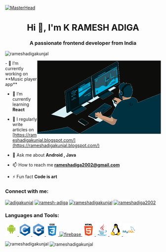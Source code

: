 <svg xmlns="http://www.w3.org/2000/svg" xmlns:xlink="http://www.w3.org/1999/xlink" viewBox="0 0 500 50" style="background-color: #00000000;" width="500px" height="50px">

  <path id="path0">
    <animate id="d0" attributeName="d" begin="0s;d0.end" dur="6000ms" fill="remove" values="m0,25 h0 ; m0,25 h500 ; m0,25 h500 ; m0,25 h0" keyTimes="0;0.66666666666667;0.83333333333333;1"/>
  </path>
  <text font-family="&quot;Pacifico Code&quot;, monospace" fill="#00FF00" font-size="20" dominant-baseline="middle" x="50%" text-anchor="middle" letter-spacing="normal">
    <textPath xlink:href="#path0">
      Welcome To My Github Profile!
    </textPath>
  </text>
</svg>
      <br>
      
[![MasterHead](https://cdn.dribbble.com/users/416610/screenshots/4801105/media/0f73533e44c089e41c3290d4535491ad.gif)](https://rameshadigakunjal) 
<h1 align="center">Hi 👋, I'm K RAMESH ADIGA</h1>
<h3 align="center">A passionate frontend developer from India</h3>
<p align="left"> <img src="https://komarev.com/ghpvc/?username=rameshadigakunjal&label=Profile%20views&color=0e75b6&style=flat" alt="rameshadigakunjal" /> </p>
<img align="right" alt="Coding" width="400" src="https://raw.githubusercontent.com/Potential17/Potential17/master/user%20(2).gif"/>
- 🔭 I’m currently working on **Music player app**

- 🌱 I’m currently learning **React**

- 📝 I regularly write articles on [https://rameshadigakunjal.blogspot.com/](https://rameshadigakunjal.blogspot.com/)

- 💬 Ask me about **Android , Java**

- 📫 How to reach me **rameshadiga2002@gmail.com**

- ⚡ Fun fact **Code is art**

<h3 align="left">Connect with me:</h3>
<p align="left">
<a href="https://twitter.com/adigakunjal" target="blank"><img align="center" src="https://raw.githubusercontent.com/rahuldkjain/github-profile-readme-generator/master/src/images/icons/Social/twitter.svg" alt="adigakunjal" height="30" width="40" /></a>
<a href="https://linkedin.com/in/ramesh-adiga" target="blank"><img align="center" src="https://raw.githubusercontent.com/rahuldkjain/github-profile-readme-generator/master/src/images/icons/Social/linked-in-alt.svg" alt="ramesh-adiga" height="30" width="40" /></a>
<a href="https://instagram.com/rameshadigakunjal" target="blank"><img align="center" src="https://raw.githubusercontent.com/rahuldkjain/github-profile-readme-generator/master/src/images/icons/Social/instagram.svg" alt="rameshadigakunjal" height="30" width="40" /></a>
<a href="https://www.hackerrank.com/rameshadiga2002" target="blank"><img align="center" src="https://raw.githubusercontent.com/rahuldkjain/github-profile-readme-generator/master/src/images/icons/Social/hackerrank.svg" alt="rameshadiga2002" height="30" width="40" /></a>
</p>

<h3 align="left">Languages and Tools:</h3>
<p align="left"> <a href="https://developer.android.com" target="_blank" rel="noreferrer"> <img src="https://raw.githubusercontent.com/devicons/devicon/master/icons/android/android-original-wordmark.svg" alt="android" width="40" height="40"/> </a> <a href="https://www.cprogramming.com/" target="_blank" rel="noreferrer"> <img src="https://raw.githubusercontent.com/devicons/devicon/master/icons/c/c-original.svg" alt="c" width="40" height="40"/> </a> <a href="https://www.w3schools.com/cpp/" target="_blank" rel="noreferrer"> <img src="https://raw.githubusercontent.com/devicons/devicon/master/icons/cplusplus/cplusplus-original.svg" alt="cplusplus" width="40" height="40"/> </a> <a href="https://www.w3schools.com/css/" target="_blank" rel="noreferrer"> <img src="https://raw.githubusercontent.com/devicons/devicon/master/icons/css3/css3-original-wordmark.svg" alt="css3" width="40" height="40"/> </a> <a href="https://firebase.google.com/" target="_blank" rel="noreferrer"> <img src="https://www.vectorlogo.zone/logos/firebase/firebase-icon.svg" alt="firebase" width="40" height="40"/> </a> <a href="https://www.w3.org/html/" target="_blank" rel="noreferrer"> <img src="https://raw.githubusercontent.com/devicons/devicon/master/icons/html5/html5-original-wordmark.svg" alt="html5" width="40" height="40"/> </a> <a href="https://www.java.com" target="_blank" rel="noreferrer"> <img src="https://raw.githubusercontent.com/devicons/devicon/master/icons/java/java-original.svg" alt="java" width="40" height="40"/> </a> <a href="https://www.linux.org/" target="_blank" rel="noreferrer"> <img src="https://raw.githubusercontent.com/devicons/devicon/master/icons/linux/linux-original.svg" alt="linux" width="40" height="40"/> </a> <a href="https://www.mysql.com/" target="_blank" rel="noreferrer"> <img src="https://raw.githubusercontent.com/devicons/devicon/master/icons/mysql/mysql-original-wordmark.svg" alt="mysql" width="40" height="40"/> </a> </p>

<p><img align="left" src="https://github-readme-stats.vercel.app/api/top-langs?username=rameshadigakunjal&show_icons=true&locale=en&layout=compact" alt="rameshadigakunjal" /></p>

<p>&nbsp;<img align="center" src="https://github-readme-stats.vercel.app/api?username=rameshadigakunjal&show_icons=true&locale=en" alt="rameshadigakunjal" /></p>
